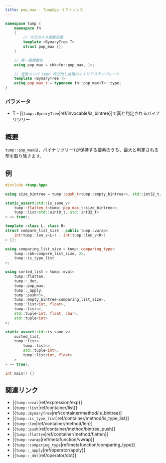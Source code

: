 ```yaml
---
title: pop_max - TumpCpp リファレンス
---
```


```cpp
namespace tump {
    namespace fn
    {
        // 大元のメタ関数定義
        template <BynaryTree T>
        struct pop_max {};
    }

    // 第一級関数化
    using pop_max = cbk<fn::pop_max, 1>;

    // 定数メンバ type 呼び出し省略のエイリアステンプレート
    template <BynaryTree T>
    using pop_max_t = typename fn::pop_max<T>::type;
}
```

### パラメータ

- T - [{`tump::BynaryTree`|ref/invocable/is_bintree}]で真と判定されるバイナリツリー

## 概要

`tump::pop_max`は、バイナリツリー`T`が保持する要素のうち、最大と判定される型を取り除きます。

## 例

```cpp
#include <tump.hpp>

using size_bintree = tump::push_t<tump::empty_bintree<>, std::int32_t, std::uint8_t, std::int64_t>;

static_assert(std::is_same_v<
    tump::flatten_t<tump::pop_max_t<size_bintree>>,
    tump::list<std::uint8_t, std::int32_t>
> == true);

template <class L, class R>
struct compare_list_size : public tump::vwrap<
    int(tump::len_v<L>) - int(tump::len_v<R>)
> {};

using comparing_list_size = tump::comparing_type<
    tump::cbk<compare_list_size, 2>,
    tump::is_type_list
>;

using sorted_list = tump::eval<
    tump::flatten,
    tump::_dot,
    tump::pop_max,
    tump::_apply,
    tump::push<5>,
    tump::empty_bintree<comparing_list_size>,
    tump::list<int, float>,
    tump::list<>,
    std::tuple<int, float, char>,
    std::tuple<int>
>;

static_assert(std::is_same_v<
    sorted_list,
    tump::list<
        tump::list<>,
        std::tuple<int>,
        tump::list<int, float>
    >
> == true);

int main() {}
```

## 関連リンク

- [{`tump::eval`|ref/expression/exp}]
- [{`tump::list`|ref/container/list}]
- [{`tump::BynaryTree`|ref/container/method/is_bintree}]
- [{`tump::is_type_list`|ref/container/method/is_type_list}]
- [{`tump::len`|ref/container/method/len}]
- [{`tump::push`|ref/container/method/bintree_push}]
- [{`tump::flatten`|ref/container/method/flatten}]
- [{`tump::vwrap`|ref/metafunction/vwrap}]
- [{`tump::comparing_type`|ref/metafunction/comparing_type}]
- [{`tump::_apply`|ref/operator/apply}]
- [{`tump::_dot`|ref/operator/dot}]
